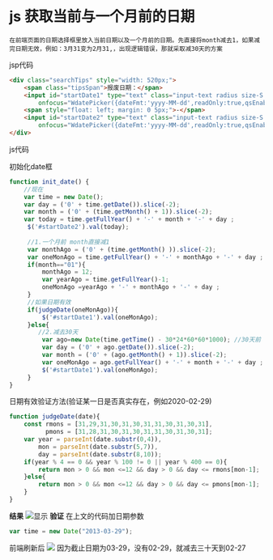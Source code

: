 # js 获取当前与一个月前的日期
    在前端页面的日期选择框里放入当前日期以及一个月前的日期。先直接将month减去1，如果减完日期无效，例如：3月31变为2月31,，出现逻辑错误，那就采取减30天的方案

jsp代码
```markdown
<div class="searchTips" style="width: 520px;">
	<span class="tipsSpan">报废日期：</span> 
	<input id="startDate1" type="text" class="input-text radius size-S Wdate tipsIpt" placeholder=""
		onfocus="WdatePicker({dateFmt:'yyyy-MM-dd',readOnly:true,qsEnabled:false,maxDate:'#F{$dp.$D(\'startDate2\')}'})">
	<span style="float: left; margin: 0 5px;">-</span> 
	<input id="startDate2" type="text" class="input-text radius size-S Wdate tipsIpt" placeholder=""
		onfocus="WdatePicker({dateFmt:'yyyy-MM-dd',readOnly:true,qsEnabled:false,minDate:'#F{$dp.$D(\'startDate1\')}'})">
</div>
```

js代码

初始化date框
```javascript
function init_date() {
	//现在
	var time = new Date();
	var day = ('0' + time.getDate()).slice(-2);
    var month = ('0' + (time.getMonth() + 1)).slice(-2);
    var today = time.getFullYear() + '-' + month + '-' + day ;
	 $('#startDate2').val(today);
	 
	 //1.一个月前 month直接减1
	 var monthAgo = ('0' + (time.getMonth() )).slice(-2);
	 var oneMonAgo = time.getFullYear() + '-' + monthAgo + '-' + day ;
	 if(month=="01"){
		 monthAgo = 12;
		 var yearAgo = time.getFullYear()-1;
		 oneMonAgo =yearAgo + '-' + monthAgo + '-' + day ;
	 }
	 //如果日期有效
	 if(judgeDate(oneMonAgo)){
		 $('#startDate1').val(oneMonAgo); 
	 }else{
		//2.减去30天
		 var ago=new Date(time.getTime() - 30*24*60*60*1000); //30天前
		 var day = ('0' + ago.getDate()).slice(-2);
		 var month = ('0' + (ago.getMonth() + 1)).slice(-2);
		 var oneMonAgo = ago.getFullYear() + '-' + month + '-' + day ;
		 $('#startDate1').val(oneMonAgo); 
	 }
}
```
日期有效验证方法(验证某一日是否真实存在，例如2020-02-29)
```javascript
function judgeDate(date){
	const rmons = [31,29,31,30,31,30,31,31,30,31,30,31],
		  pmons = [31,28,31,30,31,30,31,31,30,31,30,31];
	var year = parseInt(date.substr(0,4)),
		mon = parseInt(date.substr(5,7)),
		day = parseInt(date.substr(8,10));
	if(year % 4 == 0 && year % 100 != 0 || year % 400 == 0){
		return mon > 0 && mon <=12 && day > 0 && day <= rmons[mon-1];
	}else{
		return mon > 0 && mon <=12 && day > 0 && day <= pmons[mon-1];
	}
}
```

**结果**
![显示](https://img-blog.csdnimg.cn/20200904133552743.png#pic_center)
**验证**
在上文的代码加日期参数
```javascript
var time = new Date("2013-03-29");
```
前端刷新后
![](https://img-blog.csdnimg.cn/2020090413425279.png#pic_center)
因为截止日期为03-29，没有02-29，就减去三十天到02-27
